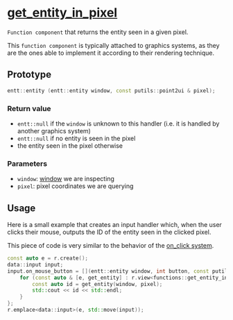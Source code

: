 # [get_entity_in_pixel](get_entity_in_pixel.hpp)

`Function component` that returns the entity seen in a given pixel.

This `function component` is typically attached to graphics systems, as they are the ones able to implement it according to their rendering technique.

## Prototype

```cpp
entt::entity (entt::entity window, const putils::point2ui & pixel);
```

### Return value

* `entt::null` if the `window` is unknown to this handler (i.e. it is handled by another graphics system)
* `entt::null` if no entity is seen in the pixel
* the entity seen in the pixel otherwise

### Parameters

* `window`: [window](../data/window.md) we are inspecting
* `pixel`: pixel coordinates we are querying

## Usage

Here is a small example that creates an input handler which, when the user clicks their mouse, outputs the ID of the entity seen in the clicked pixel.

This piece of code is very similar to the behavior of the [on_click system](../../on_click/systems/on_click.md).

```cpp
const auto e = r.create();
data::input input;
input.on_mouse_button = [](entt::entity window, int button, const putils::point2f & pixel, bool pressed) {
    for (const auto & [e, get_entity] : r.view<functions::get_entity_in_pixel>().each()) {
        const auto id = get_entity(window, pixel);
        std::cout << id << std::endl;
    }
};
r.emplace<data::input>(e, std::move(input));
```